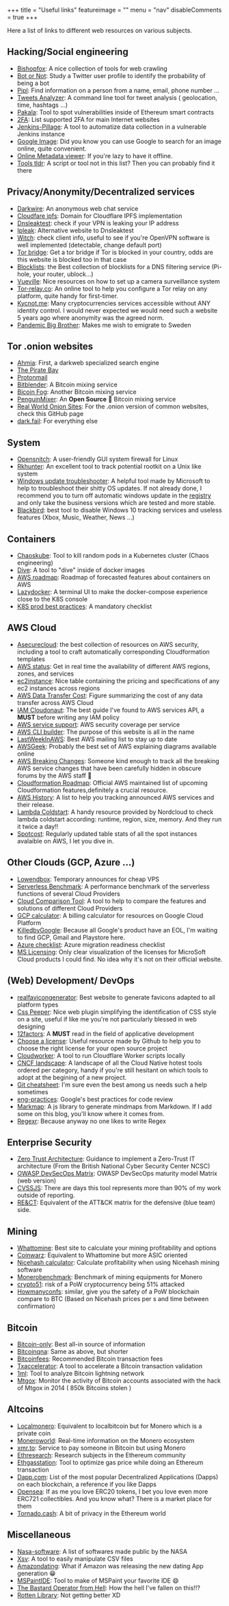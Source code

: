 +++
title = "Useful links"
featureimage = ""
menu = "nav"
disableComments = true
+++

Here a list of links to different web resources on various subjects.

## Hacking/Social engineering

* [Bishopfox](https://www.bishopfox.com/resources/tools/google-hacking-diggity/attack-tools): A nice collection of tools for web crawling
* [Bot or Not](http://truthy.indiana.edu/botornot/#): Study a Twitter user profile to identify the probability of being a bot
* [Pipl](https://pipl.com): Find information on a person from a name, email, phone number ...
* [Tweets Analyzer](https://github.com/x0rz/tweets_analyzer): A command line tool for tweet analysis ( geolocation, time, hashtags ...)
* [Pakala](https://github.com/palkeo/pakala): Tool to spot vulnerabilities inside of Ethereum smart contracts
* [2FA](https://twofactorauth.org/): List supported 2FA for main Internet websites
* [Jenkins-Pillage](https://github.com/DolosGroup/Jenkins-Pillage): A tool to automatize data collection in a vulnerable Jenkins instance
* [Google Image](https://www.google.com/imghp?hl=en&tab=wi&authuser=0): Did you know you can use Google to search for an image online, quite convenient.
* [Online Metadata viewer](http://exif.regex.info/exif.cgi): If you're lazy to have it offline.
* [Tools tldr](https://tools.tldr.run/): A script or tool not in this list? Then you can probably find it there

## Privacy/Anonymity/Decentralized services

* [Darkwire](https://darkwire.io): An anonymous web chat service
* [Cloudfare ipfs](https://cloudflare-ipfs.com/ipfs/): Domain for Cloudflare IPFS implementation
* [Dnsleaktest](https://www.dnsleaktest.com): check if your VPN is leaking your IP address
* [Ipleak](https://ipleak.net/): Alternative website to Dnsleaktest
* [Witch](http://witch.valdikss.org.ru/): check client info, useful to see if you're OpenVPN software is well implemented (detectable, change default port)
* [Tor bridge](https://bridges.torproject.org/bridges): Get a tor bridge if Tor is blocked in your country, odds are this website is blocked too in that case
* [Blocklists](https://wally3k.github.io/): the Best collection of blocklists for a DNS filtering service (Pi-hole, your router, ublock...)
* [Vueville](https://www.vueville.com/): Nice resources on how to set up a camera surveillance system
* [Tor-relay.co](https://tor-relay.co/): An online tool to help you configure a Tor relay on any platform, quite handy for first-timer.
* [Kycnot.me](https://kycnot.me/): Many cryptocurrencies services accessible without ANY identity control. I would never expected we would need such a website 5 years ago where anonymity was the agreed norm.
* [Pandemic Big Brother](https://pandemicbigbrother.online/en/): Makes me wish to emigrate to Sweden

## Tor .onion websites

* [Ahmia](http://msydqstlz2kzerdg.onion/): First, a darkweb specialized search engine
* [The Pirate Bay](http://uj3wazyk5u4hnvtk.onion)
* [Protonmail](https://protonirockerxow.onion)
* [Bitblender](http://bitblendervrfkzr.onion/?r=187448): A Bitcoin mixing service
* [Bicoin Fog](http://foggeddriztrcar2.onion): Another Bitcoin mixing service
* [PenguinMixer](http://penguinsmbshtgmf.onion/index.html): An **Open Source** :penguin: Bitcoin mixing service
* [Real World Onion Sites](https://github.com/alecmuffett/real-world-onion-sites): For the .onion version of common websites, check this GitHub page
* [dark.fail](http://www.darkfailllnkf4vf.onion/): For everything else

## System

* [Opensnitch](https://github.com/evilsocket/opensnitch): A user-friendly GUI system firewall for Linux
* [Rkhunter](http://rkhunter.sourceforge.net): An excellent tool to track potential rootkit on a Unix like system
* [Windows update troubleshooter](https://support.microsoft.com/en-us/help/4027322/windows-update-troubleshooter): A helpful tool made by Microsoft to help to troubleshoot their shitty OS updates. If not already done, I recommend you to turn off automatic windows update in the [registry](https://www.windowscentral.com/how-stop-updates-installing-automatically-windows-10) and only take the business versions which are tested and more stable.
* [Blackbird](https://www.getblackbird.net/): best tool to disable Windows 10 tracking services and useless features (Xbox, Music, Weather, News ...)

## Containers

* [Chaoskube](https://github.com/linki/chaoskube): Tool to kill random pods in a Kubernetes cluster (Chaos engineering)
* [Dive](https://github.com/wagoodman/dive): A tool to "dive" inside of docker images
* [AWS roadmap](https://github.com/aws/containers-roadmap/projects/1): Roadmap of forecasted features about containers on AWS
* [Lazydocker](https://github.com/jesseduffield/lazydocker): A terminal UI to make the docker-compose experience close to the K8S console
* [K8S prod best practices](https://learnk8s.io/production-best-practices): A mandatory checklist

## AWS Cloud

* [Asecurecloud](https://asecure.cloud): the best collection of resources on AWS security, including a tool to craft automatically corresponding Cloudformation templates
* [AWS status](https://status.aws.amazon.com): Get in real time the availability of different AWS regions, zones, and services
* [ec2instance](https://ec2instances.info): Nice table containing the pricing and specifications of any ec2 instances across regions 
* [AWS Data Transfer Cost](https://raw.githubusercontent.com/open-guides/og-aws/master/figures/aws-data-transfer-costs.png): Figure summarizing the cost of any data transfer across AWS Cloud
* [IAM Cloudonaut](https://iam.cloudonaut.io): The best guide I've found to AWS services API, a **MUST** before writing any IAM policy
* [AWS service support](https://summitroute.github.io/aws_research/service_support.html): AWS security coverage per service
* [AWS CLI builder](https://awsclibuilder.com/home): The purpose of this website is all in the name
* [LastWeekInAWS](https://lastweekinaws.com/): Best AWS mailing list to stay up to date
* [AWSGeek](https://www.awsgeek.com/): Probably the best set of AWS explaining diagrams available online
* [AWS Breaking Changes](https://github.com/SummitRoute/aws_breaking_changes): Someone kind enough to track all the breaking AWS service changes that have been carefully hidden in obscure forums by the AWS staff :japanese_ogre:
* [Cloudformation Roadmap](https://github.com/aws-cloudformation/aws-cloudformation-coverage-roadmap/projects/1): Official AWS maintained list of upcoming Cloudformation features,definitely a crucial resource.
* [AWS History](https://www.awsgeek.com/AWS-History/): A list to help you tracking announced AWS services and their release.
* [Lambda Coldstart](https://coldstart.nordclouddemo.com/): A handy resource provided by Nordcloud to check lambda coldstart according: runtime, region, size, memory. And they run it twice a day!! 
* [Spotcost](https://spotcost.net/): Regularly updated table stats of all the spot instances avalaible on AWS, I let you dive in.

## Other Clouds (GCP, Azure ...)

* [Lowendbox](https://lowendbox.com): Temporary announces for cheap VPS
* [Serverless Benchmark](https://serverless-benchmark.com/): A performance benchmark of the serverless functions of several Cloud Providers
* [Cloud Comparison Tool](https://www.cloudcomparisontool.com/): A tool to help to compare the features and solutions of different Cloud Providers
* [GCP calculator](https://cloud.google.com/products/calculator): A billing calculator for resources on Google Cloud Platform
* [KilledbyGoogle](https://killedbygoogle.com/): Because all Google's product have an EOL, I'm waiting to find GCP, Gmail and Playstore here.
* [Azure checklist](https://azurechecklist.com/): Azure migration readiness checklist
* [MS Licensing](https://github.com/AaronDinnage/Licensing): Only clear visualization of the licenses for MicroSoft Cloud products I could find. No idea why it's not on their official website.

## (Web) Development/ DevOps

* [realfavicongenerator](https://realfavicongenerator.net): Best website to generate favicons adapted to all platform types
* [Css Peeper](https://csspeeper.com): Nice web plugin simplifying the identification of CSS style on a site, useful if like me you're not particularly blessed in web designing
* [12factors](https://12factor.net): A **MUST** read in the field of applicative development
* [Choose a license](https://choosealicense.com/): Useful resource made by Github to help you to choose the right license for your open source project
* [Cloudworker](https://github.com/dollarshaveclub/cloudworker): A tool to run Cloudflare Worker scripts locally
* [CNCF landscape](https://landscape.cncf.io/): A landscape of all the Cloud Native hotest tools ordered per category, handy if you're still hesitant on which tools to adopt at the begining of a new project. 
* [Git cheatsheet](http://ndpsoftware.com/git-cheatsheet.html):  I'm sure even the best among us needs such a help sometimes
* [eng-practices](https://google.github.io/eng-practices/review/reviewer/): Google's best practices for code review
* [Markmap](https://markmap.js.org/): A js library to generate mindmaps from Markdown. If I add some on this blog, you'll know where it comes from.
* [Regexr](https://regexr.com/): Because anyway no one likes to write Regex

## Enterprise Security

* [Zero Trust Architecture](https://github.com/ukncsc/zero-trust-architecture/): Guidance to implement a Zero-Trust IT architecture (From the British National Cyber Security Center NCSC)
* [OWASP DevSecOps Matrix](https://dsomm.timo-pagel.de/index.php): OWASP DevSecOps maturity model Matrix (web version)
* [CVSSJS](https://cvssjs.github.io/): There are days this tool represents more than 90% of my work outside of reporting.
* [RE&CT](https://github.com/atc-project/atc-react): Equivalent of the ATT&CK matrix for the defensive (blue team) side.

## Mining

* [Whattomine](http://whattomine.com): Best site to calculate your mining profitability and options
* [Coinwarz](https://www.coinwarz.com/cryptocurrency): Equivalent to Whattomine but more ASIC oriented
* [Nicehash calculator](https://www.nicehash.com/profitability-calculator/): Calculate profitability when using Nicehash mining software
* [Monerobenchmark](http://monerobenchmarks.info): Benchmark of mining equipments for Monero
* [crypto51](https://www.crypto51.app): risk of a PoW cryptocurrency being 51% attacked
* [Howmanyconfs](https://howmanyconfs.com/): similar, give you the safety of a PoW blockchain compare to BTC (Based on Nicehash prices per s and time between confirmation)

## Bitcoin

* [Bitcoin-only](https://bitcoin-only.com/): Best all-in source of information
* [Bitcoinqna](https://www.bitcoinqna.com/): Same as above, but shorter
* [Bitcoinfees](https://bitcoinfees.21.co): Recommended Bitcoin transaction fees
* [Txaccelerator](https://pool.viabtc.com/tools/txaccelerator): A tool to accelerate a Bitcoin transaction validation
* [1ml](https://1ml.com/): Tool to analyze Bitcoin lightning network
* [Mtgox](https://www.cryptoground.com/mtgox-cold-wallet-monitor/):  Monitor the activity of Bitcoin accounts associated with the hack of Mtgox in 2014 ( 850k Bitcoins stolen )

## Altcoins

* [Localmonero](https://localmonero.co): Equivalent to localbitcoin but for Monero which is a private coin
* [Moneroworld](https://moneroworld.com): Real-time information on the Monero ecosystem
* [xmr.to](https://xmr.to/): Service to pay someone in Bitcoin but using Monero
* [Ethresearch](https://ethresear.ch): Research subjects in the Ethereum community
* [Ethgasstation](https://ethgasstation.info): Tool to optimize gas price while doing an Ethereum transaction
* [Dapp.com](https://www.dapp.com/): List of the most popular Decentralized Applications (Dapps) on each blockchain, a reference if you like Dapps
* [Opensea](https://opensea.io/assets): If as me you love ERC20 tokens, I bet you love even more ERC721 collectibles. And you know what? There is a market place for them
* [Tornado.cash](https://tornado.cash/): A bit of privacy in the Ethereum world

## Miscellaneous

* [Nasa-software](https://software.nasa.gov/): A list of softwares made public by the NASA
* [Xsv](https://github.com/BurntSushi/xsv): A tool to easily manipulate CSV files
* [Amazondating](https://amazondating.co/): What if Amazon was releasing the new dating App generation :grin: 
* [MSPaintIDE](https://github.com/RubbaBoy/MSPaintIDE): Tool to make of MSPaint your favorite IDE :smile:
* [The Bastard Operator from Hell](http://bofh.bjash.com/): How the hell I've fallen on this!!?
* [Rotten Library](https://www.gwern.net/docs/rotten.com/library/index.html): Not getting better XD
